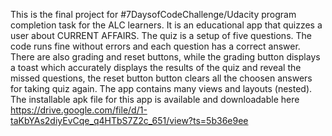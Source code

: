 This is the final project for #7DaysofCodeChallenge/Udacity program completion task for the ALC learners.
It is an educational app that quizzes a user about CURRENT AFFAIRS.
The quiz is a setup of five questions.
The code runs fine without errors and each question has a correct answer.
There are also grading and reset buttons, while the grading button displays a toast which accurately displays the results of the quiz and reveal the missed questions, the reset button button clears all the choosen answers for taking quiz again.
The app contains many views and layouts (nested).
The installable apk file for this app is available and downloadable here https://drive.google.com/file/d/1-taKbYAs2diyEvCqe_q4HTbS7Z2c_651/view?ts=5b36e9ee
